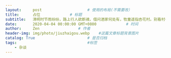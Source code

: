 ```yaml
---
layout:     post                    # 使用的布局(不需要改）
title:      占位             # 标题
subtitle:   清明时节雨纷纷，路上行人欲断魂，借问酒家何处有，牧童遥指杏花村。别看村子不咋大呀，有山有水有树林，邻里相亲挺和睦，老少爷们更合群。 #副标题
date:       2020-04-04 00:00:00 GMT+0800             # 时间
author:     Zen                 # 作者
header-img: img/photo/jiuzhaigou.webp    #这篇文章标题背景图片
catalog: True                       # 是否归档
tags:                               #标签
    - 杂谈
---
```


